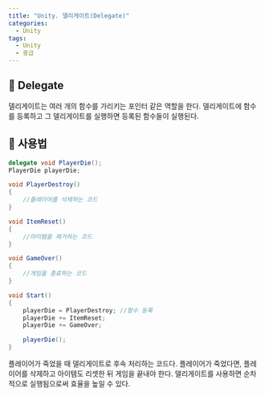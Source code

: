 ```yaml
---
title: "Unity. 델리게이트(Delegate)"
categories:
  - Unity
tags:
  - Unity
  - 중급
---
```


## 🌟 Delegate

델리게이트는 여러 개의 함수를 가리키는 포인터 같은 역할을 한다. 델리게이트에 함수를 등록하고 그 델리게이트를 실행하면 등록된 함수들이 실행된다.

## 🌟 사용법

```c#
delegate void PlayerDie();
PlayerDie playerDie;

void PlayerDestroy()
{
	//플레이어를 삭제하는 코드
}

void ItemReset()
{
	//아이템을 제거하는 코드
}

void GameOver()
{
	//게임을 종료하는 코드
}

void Start()
{
	playerDie = PlayerDestroy; //함수 등록
	playerDie += ItemReset;
	playerDie += GameOver;

	playerDie();
}
```

플레이어가 죽었을 때 델리게이트로 후속 처리하는 코드다. 플레이어가 죽었다면, 플레이어를 삭제하고 아이템도 리셋한 뒤 게임을 끝내야 한다. 델리게이트를 사용하면 순차적으로 실행됨으로써 효율을 높일 수 있다. 